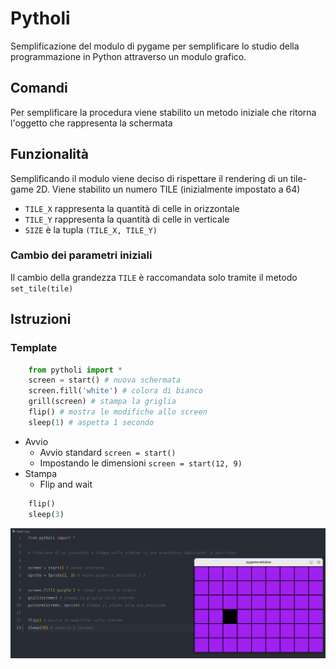 <link rel="stylesheet" href="https://www.w3schools.com/w3css/4/w3.css">

# Pytholi

Semplificazione del modulo di pygame per semplificare lo studio della programmazione in Python attraverso un modulo grafico.

## Comandi

Per semplificare la procedura viene stabilito un metodo iniziale che ritorna l'oggetto che rappresenta la schermata

## Funzionalità

Semplificando il modulo viene deciso di rispettare il rendering di un tile-game 2D. Viene stabilito un numero TILE (inizialmente impostato a 64)
- `TILE_X` rappresenta la quantità di celle in orizzontale
- `TILE_Y` rappresenta la quantità di celle in verticale
- `SIZE` è la tupla `(TILE_X, TILE_Y)`

### Cambio dei parametri iniziali
Il cambio della grandezza `TILE` è raccomandata solo tramite il metodo `set_tile(tile)`

## Istruzioni

### Template
```python
    from pytholi import *
    screen = start() # nuova schermata
    screen.fill('white') # colora di bianco
    grill(screen) # stampa la griglia
    flip() # mostra le modifiche allo screen
    sleep(1) # aspetta 1 secondo
```

- Avvio
  - Avvio standard `screen = start()`
  - Impostando le dimensioni `screen = start(12, 9)`
- Stampa
  - Flip and wait
```python
    flip()
    sleep(3)
```

<img src="img/Screenshot from 2024-09-14 22-18-03.png">